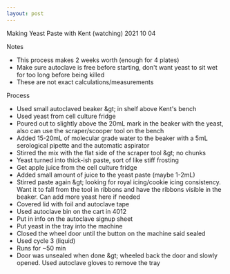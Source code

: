 ```yaml
---
layout: post
---
```


Making Yeast Paste with Kent (watching) 2021 10 04

Notes

- This process makes 2 weeks worth (enough for 4 plates)
- Make sure autoclave is free before starting, don&#39;t want yeast to sit wet for too long before being killed
- These are not exact calculations/measurements

Process

- Used small autoclaved beaker \&gt; in shelf above Kent&#39;s bench
- Used yeast from cell culture fridge
- Poured out to slightly above the 20mL mark in the beaker with the yeast, also can use the scraper/scooper tool on the bench
- Added 15-20mL of molecular grade water to the beaker with a 5mL serological pipette and the automatic aspirator
- Stirred the mix with the flat side of the scraper tool \&gt; no chunks
- Yeast turned into thick-ish paste, sort of like stiff frosting
- Get apple juice from the cell culture fridge
- Added small amount of juice to the yeast paste (maybe 1-2mL)
- Stirred paste again \&gt; looking for royal icing/cookie icing consistency. Want it to fall from the tool in ribbons and have the ribbons visible in the beaker. Can add more yeast here if needed
- Covered lid with foil and autoclave tape
- Used autoclave bin on the cart in 4012
- Put in info on the autoclave signup sheet
- Put yeast in the tray into the machine
- Closed the wheel door until the button on the machine said sealed
- Used cycle 3 (liquid)
- Runs for ~50 min
- Door was unsealed when done \&gt; wheeled back the door and slowly opened. Used autoclave gloves to remove the tray
